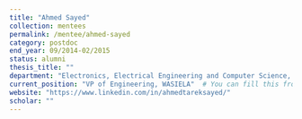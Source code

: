 ```yaml
---
title: "Ahmed Sayed"
collection: mentees
permalink: /mentee/ahmed-sayed
category: postdoc
end_year: 09/2014-02/2015
status: alumni
thesis_title: ""
department: "Electronics, Electrical Engineering and Computer Science, Queens University Belfast"
current_position: "VP of Engineering, WASIELA"  # You can fill this from LinkedIn
website: "https://www.linkedin.com/in/ahmedtareksayed/"
scholar: ""
---
```

